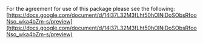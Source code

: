 For the agreement for use of this package please see the following:
[https://docs.google.com/document/d/14l37L32M3fLht50hOlNiDoSObsRfooNso_wka4bZm-s/preview](https://docs.google.com/document/d/14l37L32M3fLht50hOlNiDoSObsRfooNso_wka4bZm-s/preview)
